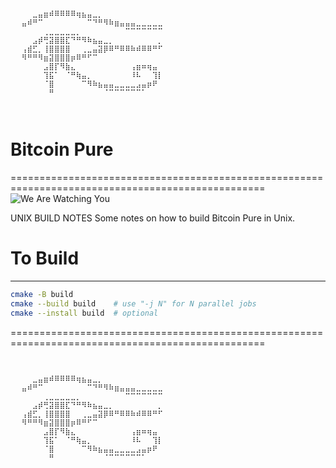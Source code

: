 ```bash⠀⠀⠀⠀⠀⠀⠀⠀⠀⠀⠀⠀⠀⠀⠀⠀⠀⠀⠀⠀⠀⠀⠀⠀⠀⠀⠀⠀⠀⠀
⠀⠀⠀⠀⠀⠀⠀⠀⠀⠀⠀⠀⠀⠀⠀⠀⠀⠀⠀⠀⠀⠀⠀⠀⠀⠀⠀⠀⠀⠀
⠀⠀⠀⠀⠀⠀⠀⠀⠀⠀⠀⠀⠀⠀⠀⠀⠀⠀⠀⠀⠀⠀⠀⠀⠀⠀⠀⠀⠀⠀
⠀⠀⠀⠀⣀⣤⣶⠾⠿⠿⠿⠿⢶⣦⣤⣀⡀⠀⠀⠀⠀⠀⠀⠀⠀⠀⠀⠀⠀⠀
⠀⠀⣤⠾⠛⠉⠀⠀⠀⠀⠀⠀⠀⠀⠉⠙⠛⠻⠷⣶⣤⣤⣤⣀⣀⣀⣀⣀⠀⠀
⠀⠀⠀⠀⠀⠀⢀⣀⣀⣀⣀⣀⡀⠀⠀⠀⠀⠀⠀⠀⠀⠉⠉⠉⠉⠉⠉⠉⠀⠀
⠀⠀⠀⠀⣠⡾⢛⣽⣿⣿⣏⠙⠛⠻⠷⣦⣤⣀⡀⠀⠀⠀⠀⠀⠀⠀⠀⡀⠀⠀
⠀⠀⢠⣾⣋⡀⢸⣿⣿⣿⣿⠀⠀⢀⣀⣤⣽⡿⠿⠛⠿⠿⠷⠾⠿⠿⠛⠋⠀⠀
⠀⠀⠻⠛⠛⠻⣶⣽⣿⣿⣿⡶⠿⠛⠋⠉⠀⠀⠀⠀⠀⠀⠀⠀⠀⠀⠀⠀⠀⠀
⠀⠀⠀⠀⠀⠀⣠⣿⡏⠻⣷⣄⠀⠀⠀⠀⠀⠀⠀⠀⠀⠀⢠⣶⠶⢶⣤⠀⠀⠀
⠀⠀⠀⠀⠀⠀⢹⣯⠁⠀⠈⠛⢷⣤⡀⠀⠀⠀⠀⠀⠀⠀⠸⠧⠀⠀⢹⡇⠀⠀
⠀⠀⠀⠀⠀⠀⠈⣿⠀⠀⠀⠀⠀⠉⠻⠷⣦⣤⣤⣀⣀⣀⣀⣠⣤⡶⠟⠀⠀⠀
⠀⠀⠀⠀⠀⠀⠀⠛⠀⠀⠀⠀⠀⠀⠀⠀⠀⠈⠉⠉⠉⠉⠉⠉⠁⠀⠀⠀⠀⠀
⠀⠀⠀⠀⠀⠀⠀⠀⠀⠀⠀⠀⠀⠀⠀⠀⠀⠀⠀⠀⠀⠀⠀⠀⠀⠀⠀⠀⠀⠀
⠀⠀⠀⠀⠀⠀⠀⠀⠀⠀⠀⠀⠀⠀⠀⠀⠀⠀⠀⠀⠀⠀⠀⠀⠀⠀⠀⠀⠀⠀
```
# Bitcoin Pure
==================================================================================================
![We Are Watching You](https://github.com/user-attachments/assets/3509987d-7b89-4f1e-82b8-235cb57fa841)

UNIX BUILD NOTES
Some notes on how to build Bitcoin Pure in Unix.

# To Build
--------------------------------------------------------------------------------------------------

```bash
cmake -B build
cmake --build build    # use "-j N" for N parallel jobs
cmake --install build  # optional
```
==================================================================================================

```bash⠀⠀⠀⠀⠀⠀⠀⠀⠀⠀⠀⠀⠀⠀⠀⠀⠀⠀⠀⠀⠀⠀⠀⠀⠀⠀⠀⠀⠀⠀
⠀⠀⠀⠀⠀⠀⠀⠀⠀⠀⠀⠀⠀⠀⠀⠀⠀⠀⠀⠀⠀⠀⠀⠀⠀⠀⠀⠀⠀⠀
⠀⠀⠀⠀⠀⠀⠀⠀⠀⠀⠀⠀⠀⠀⠀⠀⠀⠀⠀⠀⠀⠀⠀⠀⠀⠀⠀⠀⠀⠀
⠀⠀⠀⠀⣀⣤⣶⠾⠿⠿⠿⠿⢶⣦⣤⣀⡀⠀⠀⠀⠀⠀⠀⠀⠀⠀⠀⠀⠀⠀
⠀⠀⣤⠾⠛⠉⠀⠀⠀⠀⠀⠀⠀⠀⠉⠙⠛⠻⠷⣶⣤⣤⣤⣀⣀⣀⣀⣀⠀⠀
⠀⠀⠀⠀⠀⠀⢀⣀⣀⣀⣀⣀⡀⠀⠀⠀⠀⠀⠀⠀⠀⠉⠉⠉⠉⠉⠉⠉⠀⠀
⠀⠀⠀⠀⣠⡾⢛⣽⣿⣿⣏⠙⠛⠻⠷⣦⣤⣀⡀⠀⠀⠀⠀⠀⠀⠀⠀⡀⠀⠀
⠀⠀⢠⣾⣋⡀⢸⣿⣿⣿⣿⠀⠀⢀⣀⣤⣽⡿⠿⠛⠿⠿⠷⠾⠿⠿⠛⠋⠀⠀
⠀⠀⠻⠛⠛⠻⣶⣽⣿⣿⣿⡶⠿⠛⠋⠉⠀⠀⠀⠀⠀⠀⠀⠀⠀⠀⠀⠀⠀⠀
⠀⠀⠀⠀⠀⠀⣠⣿⡏⠻⣷⣄⠀⠀⠀⠀⠀⠀⠀⠀⠀⠀⢠⣶⠶⢶⣤⠀⠀⠀
⠀⠀⠀⠀⠀⠀⢹⣯⠁⠀⠈⠛⢷⣤⡀⠀⠀⠀⠀⠀⠀⠀⠸⠧⠀⠀⢹⡇⠀⠀
⠀⠀⠀⠀⠀⠀⠈⣿⠀⠀⠀⠀⠀⠉⠻⠷⣦⣤⣤⣀⣀⣀⣀⣠⣤⡶⠟⠀⠀⠀
⠀⠀⠀⠀⠀⠀⠀⠛⠀⠀⠀⠀⠀⠀⠀⠀⠀⠈⠉⠉⠉⠉⠉⠉⠁⠀⠀⠀⠀⠀
⠀⠀⠀⠀⠀⠀⠀⠀⠀⠀⠀⠀⠀⠀⠀⠀⠀⠀⠀⠀⠀⠀⠀⠀⠀⠀⠀⠀⠀⠀
⠀⠀⠀⠀⠀⠀⠀⠀⠀⠀⠀⠀⠀⠀⠀⠀⠀⠀⠀⠀⠀⠀⠀⠀⠀⠀⠀⠀⠀⠀
```
